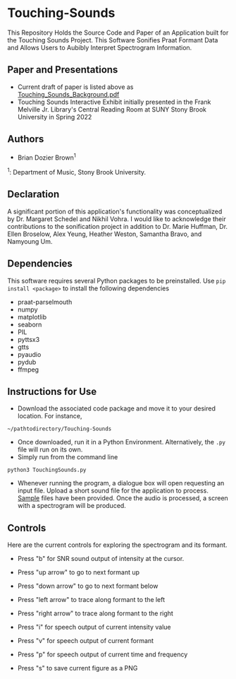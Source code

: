 # Touching-Sounds
This Repository Holds the Source Code and Paper of an Application built for the Touching Sounds Project. This Software Sonifies Praat Formant Data and Allows Users to Aubibly Interpret Spectrogram Information.

## Paper and Presentations
* Current draft of paper is listed above as [Touching_Sounds_Background.pdf](https://github.com/dozierbrown/Touching-Sounds/blob/main/Touching_Sounds_Background.pdf)
* Touching Sounds Interactive Exhibit initially presented in the Frank Melville Jr. Library's Central Reading Room at SUNY Stony Brook University in Spring 2022

## Authors
* Brian Dozier Brown<sup>1</sup>

<sup>1</sup>: Department of Music, Stony Brook University.

## Declaration
A significant portion of this application's functionality was conceptualized by Dr. Margaret Schedel and Nikhil Vohra. I would like to acknowledge their contributions to the sonification project in addition to Dr. Marie Huffman, Dr. Ellen Broselow, Alex Yeung, Heather Weston, Samantha Bravo, and Namyoung Um. 

## Dependencies
This software requires several Python packages to be preinstalled.
Use `pip install <package>` to install the following dependencies
* praat-parselmouth 
* numpy
* matplotlib
* seaborn
* PIL
* pyttsx3
* gtts
* pyaudio
* pydub
* ffmpeg

## Instructions for Use

* Download the associated code package and move it to your desired location. For instance,
```
~/pathtodirectory/Touching-Sounds
```
* Once downloaded, run it in a Python Environment. Alternatively, the `.py` file will run on its own.
* Simply run from the command line
```
python3 TouchingSounds.py
```
* Whenever running the program, a dialogue box will open requesting an input file. Upload a short sound file for the application to process. [Sample](https://github.com/dozierbrown/Touching-Sounds/tree/main/Samples) files have been provided. Once the audio is processed, a screen with a spectrogram will be produced. 

## Controls
Here are the current controls for exploring the spectrogram and its formant.

* Press "b" for SNR sound output of intensity at the cursor.

* Press "up arrow" to go to next formant up

* Press "down arrow" to go to next formant below

* Press "left arrow" to trace along formant to the left

* Press "right arrow" to trace along formant to the right

* Press "i" for speech output of current intensity value

* Press "v" for speech output of current formant 

* Press "p" for speech output of current time and frequency

* Press "s" to save current figure as a PNG

